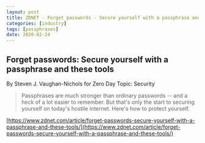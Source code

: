```yaml
---
layout: post
title: ZDNET - Forget passwords - Secure yourself with a passphrase and these tools
categories: [industry]
tags: [passphrases]
date: 2020-02-24
---
```


## Forget passwords: Secure yourself with a passphrase and these tools
By Steven J. Vaughan-Nichols for Zero Day 
Topic: Security

> Passphrases are much stronger than ordinary passwords -- and a heck of a lot easier to remember. But that's only the start to securing yourself on today's hostile internet. Here's how to protect yourself.


[https://www.zdnet.com/article/forget-passwords-secure-yourself-with-a-passphrase-and-these-tools/](https://www.zdnet.com/article/forget-passwords-secure-yourself-with-a-passphrase-and-these-tools/)
